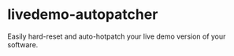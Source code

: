 ﻿
livedemo-autopatcher
====================

Easily hard-reset and auto-hotpatch your live demo version of your software.



